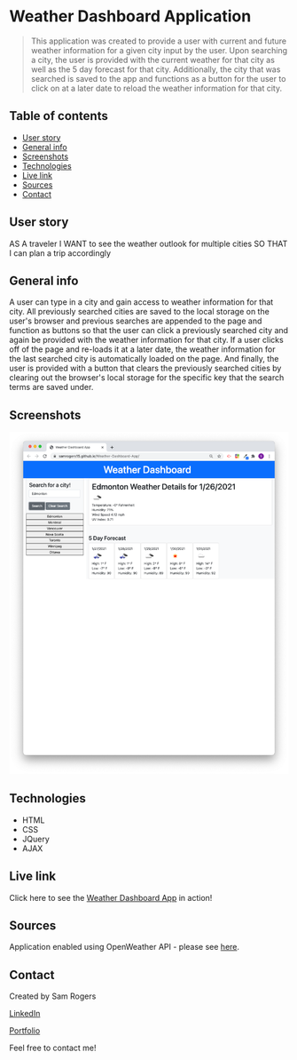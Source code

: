 # Weather Dashboard Application
> This application was created to provide a user with current and future weather information for a given city input by the user. Upon searching a city, the user is provided with the current weather for that city as well as the 5 day forecast for that city. Additionally, the city that was searched is saved to the app and functions as a button for the user to click on at a later date to reload the weather information for that city.
 
## Table of contents
* [User story](#user-story)
* [General info](#general-info)
* [Screenshots](#screenshots)
* [Technologies](#technologies)
* [Live link](#live-link)
* [Sources](#sources)
* [Contact](#contact)

## User story
AS A traveler
I WANT to see the weather outlook for multiple cities
SO THAT I can plan a trip accordingly

## General info
A user can type in a city and gain access to weather information for that city. All previously searched cities are saved to the local storage on the user's browser and previous searches are appended to the page and function as buttons so that the user can click a previously searched city and again be provided with the weather information for that city. If a user clicks off of the page and re-loads it at a later date, the weather information for the last searched city is automatically loaded on the page. And finally, the user is provided with a button that clears the previously searched cities by clearing out the browser's local storage for the specific key that the search terms are saved under.

## Screenshots
![Weather-Dashboard-App](./assets/weather-dashboard-app-screenshot.png)

## Technologies
* HTML
* CSS
* JQuery
* AJAX

## Live link
Click here to see the [Weather Dashboard App](https://samrogers15.github.io/Weather-Dashboard-App/) in action!

## Sources
Application enabled using OpenWeather API - please see [here](https://openweathermap.org/).

## Contact
Created by Sam Rogers

[LinkedIn](https://www.linkedin.com/in/samuelerogers/)

[Portfolio](https://samrogers15.github.io/Current_Portfolio/index.html)

Feel free to contact me!